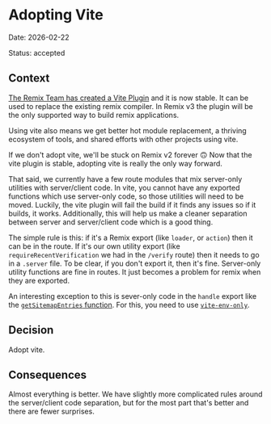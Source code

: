# Adopting Vite

Date: 2026-02-22

Status: accepted

## Context

[The Remix Team has created a Vite Plugin](https://remix.run/blog/remix-vite-stable)
and it is now stable. It can be used to replace the existing remix compiler. In
Remix v3 the plugin will be the only supported way to build remix applications.

Using vite also means we get better hot module replacement, a thriving ecosystem
of tools, and shared efforts with other projects using vite.

If we don't adopt vite, we'll be stuck on Remix v2 forever 🙃 Now that the vite
plugin is stable, adopting vite is really the only way forward.

That said, we currently have a few route modules that mix server-only utilities
with server/client code. In vite, you cannot have any exported functions which
use server-only code, so those utilities will need to be moved. Luckily, the
vite plugin will fail the build if it finds any issues so if it builds, it
works. Additionally, this will help us make a cleaner separation between server
and server/client code which is a good thing.

The simple rule is this: if it's a Remix export (like `loader`, or `action`) then
it can be in the route. If it's our own utility export (like
`requireRecentVerification` we had in the `/verify` route) then it needs to go in
a `.server` file. To be clear, if you don't export it, then it's fine. Server-only
utility functions are fine in routes. It just becomes a problem for remix when
they are exported.

An interesting exception to this is sever-only code in the `handle` export like the
[`getSitemapEntries` function](https://github.com/nasa-gcn/remix-seo). For this,
you need to use [`vite-env-only`](https://github.com/pcattori/vite-env-only).

## Decision

Adopt vite.

## Consequences

Almost everything is better. We have slightly more complicated rules around the
server/client code separation, but for the most part that's better and there are fewer
surprises.
